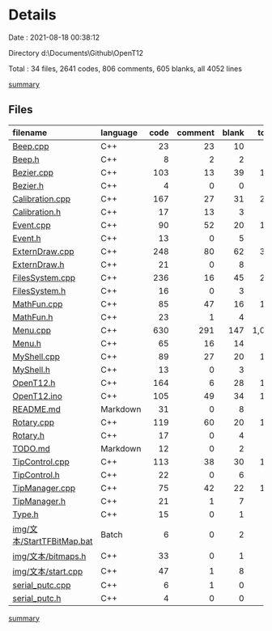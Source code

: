 # Details

Date : 2021-08-18 00:38:12

Directory d:\Documents\Github\OpenT12

Total : 34 files,  2641 codes, 806 comments, 605 blanks, all 4052 lines

[summary](results.md)

## Files
| filename | language | code | comment | blank | total |
| :--- | :--- | ---: | ---: | ---: | ---: |
| [Beep.cpp](/Beep.cpp) | C++ | 23 | 23 | 10 | 56 |
| [Beep.h](/Beep.h) | C++ | 8 | 2 | 2 | 12 |
| [Bezier.cpp](/Bezier.cpp) | C++ | 103 | 13 | 39 | 155 |
| [Bezier.h](/Bezier.h) | C++ | 4 | 0 | 0 | 4 |
| [Calibration.cpp](/Calibration.cpp) | C++ | 167 | 27 | 31 | 225 |
| [Calibration.h](/Calibration.h) | C++ | 17 | 13 | 3 | 33 |
| [Event.cpp](/Event.cpp) | C++ | 90 | 52 | 20 | 162 |
| [Event.h](/Event.h) | C++ | 13 | 0 | 5 | 18 |
| [ExternDraw.cpp](/ExternDraw.cpp) | C++ | 248 | 80 | 62 | 390 |
| [ExternDraw.h](/ExternDraw.h) | C++ | 21 | 0 | 8 | 29 |
| [FilesSystem.cpp](/FilesSystem.cpp) | C++ | 236 | 16 | 45 | 297 |
| [FilesSystem.h](/FilesSystem.h) | C++ | 16 | 0 | 3 | 19 |
| [MathFun.cpp](/MathFun.cpp) | C++ | 85 | 47 | 16 | 148 |
| [MathFun.h](/MathFun.h) | C++ | 23 | 1 | 4 | 28 |
| [Menu.cpp](/Menu.cpp) | C++ | 630 | 291 | 147 | 1,068 |
| [Menu.h](/Menu.h) | C++ | 65 | 16 | 14 | 95 |
| [MyShell.cpp](/MyShell.cpp) | C++ | 89 | 27 | 20 | 136 |
| [MyShell.h](/MyShell.h) | C++ | 13 | 0 | 3 | 16 |
| [OpenT12.h](/OpenT12.h) | C++ | 164 | 6 | 28 | 198 |
| [OpenT12.ino](/OpenT12.ino) | C++ | 105 | 49 | 34 | 188 |
| [README.md](/README.md) | Markdown | 31 | 0 | 8 | 39 |
| [Rotary.cpp](/Rotary.cpp) | C++ | 119 | 60 | 20 | 199 |
| [Rotary.h](/Rotary.h) | C++ | 17 | 0 | 4 | 21 |
| [TODO.md](/TODO.md) | Markdown | 12 | 0 | 2 | 14 |
| [TipControl.cpp](/TipControl.cpp) | C++ | 113 | 38 | 30 | 181 |
| [TipControl.h](/TipControl.h) | C++ | 22 | 0 | 6 | 28 |
| [TipManager.cpp](/TipManager.cpp) | C++ | 75 | 42 | 22 | 139 |
| [TipManager.h](/TipManager.h) | C++ | 21 | 1 | 7 | 29 |
| [Type.h](/Type.h) | C++ | 15 | 0 | 1 | 16 |
| [img/文本/StartTFBitMap.bat](/img/文本/StartTFBitMap.bat) | Batch | 6 | 0 | 2 | 8 |
| [img/文本/bitmaps.h](/img/文本/bitmaps.h) | C++ | 33 | 0 | 1 | 34 |
| [img/文本/start.cpp](/img/文本/start.cpp) | C++ | 47 | 1 | 8 | 56 |
| [serial_putc.cpp](/serial_putc.cpp) | C++ | 6 | 1 | 0 | 7 |
| [serial_putc.h](/serial_putc.h) | C++ | 4 | 0 | 0 | 4 |

[summary](results.md)